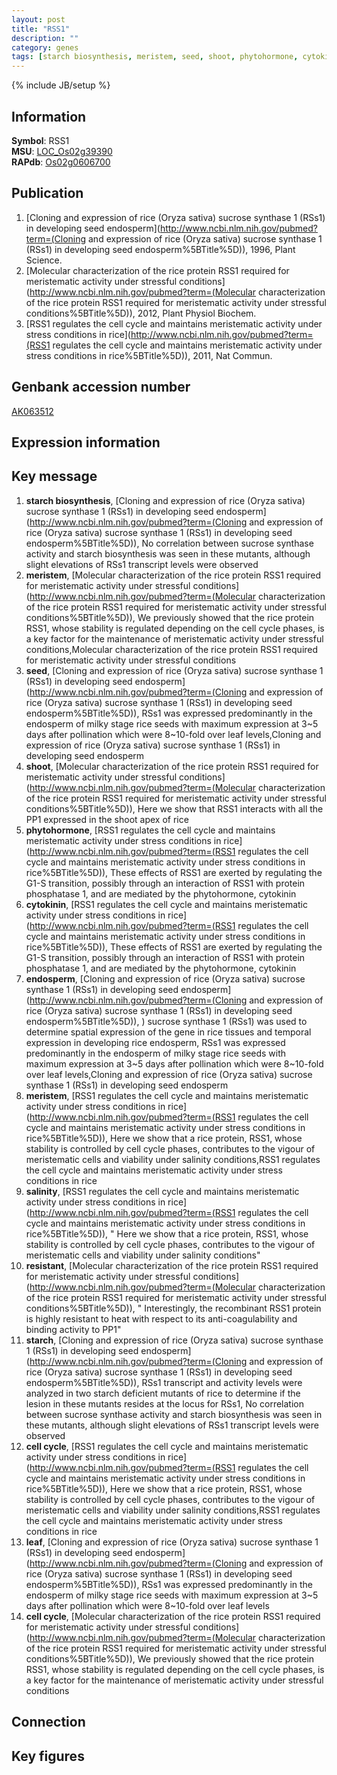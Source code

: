 ```yaml
---
layout: post
title: "RSS1"
description: ""
category: genes
tags: [starch biosynthesis, meristem, seed, shoot, phytohormone, cytokinin, endosperm, salinity, resistant, starch, cell cycle, leaf, Gene]
---
```

{% include JB/setup %}

## Information
__Symbol__: RSS1  
__MSU__: [LOC_Os02g39390](http://rice.plantbiology.msu.edu/cgi-bin/ORF_infopage.cgi?orf=LOC_Os02g39390)  
__RAPdb__: [Os02g0606700](http://rapdb.dna.affrc.go.jp/viewer/gbrowse_details/irgsp1?name=Os02g0606700)  

## Publication
1. [Cloning and expression of rice (Oryza sativa) sucrose synthase 1 (RSs1) in developing seed endosperm](http://www.ncbi.nlm.nih.gov/pubmed?term=(Cloning and expression of rice (Oryza sativa) sucrose synthase 1 (RSs1) in developing seed endosperm%5BTitle%5D)), 1996, Plant Science.
2. [Molecular characterization of the rice protein RSS1 required for meristematic activity under stressful conditions](http://www.ncbi.nlm.nih.gov/pubmed?term=(Molecular characterization of the rice protein RSS1 required for meristematic activity under stressful conditions%5BTitle%5D)), 2012, Plant Physiol Biochem.
3. [RSS1 regulates the cell cycle and maintains meristematic activity under stress conditions in rice](http://www.ncbi.nlm.nih.gov/pubmed?term=(RSS1 regulates the cell cycle and maintains meristematic activity under stress conditions in rice%5BTitle%5D)), 2011, Nat Commun.

## Genbank accession number
[AK063512](http://www.ncbi.nlm.nih.gov/nuccore/AK063512)

## Expression information

## Key message
1. __starch biosynthesis__, [Cloning and expression of rice (Oryza sativa) sucrose synthase 1 (RSs1) in developing seed endosperm](http://www.ncbi.nlm.nih.gov/pubmed?term=(Cloning and expression of rice (Oryza sativa) sucrose synthase 1 (RSs1) in developing seed endosperm%5BTitle%5D)),  No correlation between sucrose synthase activity and starch biosynthesis was seen in these mutants, although slight elevations of RSs1 transcript levels were observed
2. __meristem__, [Molecular characterization of the rice protein RSS1 required for meristematic activity under stressful conditions](http://www.ncbi.nlm.nih.gov/pubmed?term=(Molecular characterization of the rice protein RSS1 required for meristematic activity under stressful conditions%5BTitle%5D)),  We previously showed that the rice protein RSS1, whose stability is regulated depending on the cell cycle phases, is a key factor for the maintenance of meristematic activity under stressful conditions,Molecular characterization of the rice protein RSS1 required for meristematic activity under stressful conditions
3. __seed__, [Cloning and expression of rice (Oryza sativa) sucrose synthase 1 (RSs1) in developing seed endosperm](http://www.ncbi.nlm.nih.gov/pubmed?term=(Cloning and expression of rice (Oryza sativa) sucrose synthase 1 (RSs1) in developing seed endosperm%5BTitle%5D)),  RSs1 was expressed predominantly in the endosperm of milky stage rice seeds with maximum expression at 3~5 days after pollination which were 8~10-fold over leaf levels,Cloning and expression of rice (Oryza sativa) sucrose synthase 1 (RSs1) in developing seed endosperm
4. __shoot__, [Molecular characterization of the rice protein RSS1 required for meristematic activity under stressful conditions](http://www.ncbi.nlm.nih.gov/pubmed?term=(Molecular characterization of the rice protein RSS1 required for meristematic activity under stressful conditions%5BTitle%5D)),  Here we show that RSS1 interacts with all the PP1 expressed in the shoot apex of rice
5. __phytohormone__, [RSS1 regulates the cell cycle and maintains meristematic activity under stress conditions in rice](http://www.ncbi.nlm.nih.gov/pubmed?term=(RSS1 regulates the cell cycle and maintains meristematic activity under stress conditions in rice%5BTitle%5D)),  These effects of RSS1 are exerted by regulating the G1-S transition, possibly through an interaction of RSS1 with protein phosphatase 1, and are mediated by the phytohormone, cytokinin
6. __cytokinin__, [RSS1 regulates the cell cycle and maintains meristematic activity under stress conditions in rice](http://www.ncbi.nlm.nih.gov/pubmed?term=(RSS1 regulates the cell cycle and maintains meristematic activity under stress conditions in rice%5BTitle%5D)),  These effects of RSS1 are exerted by regulating the G1-S transition, possibly through an interaction of RSS1 with protein phosphatase 1, and are mediated by the phytohormone, cytokinin
7. __endosperm__, [Cloning and expression of rice (Oryza sativa) sucrose synthase 1 (RSs1) in developing seed endosperm](http://www.ncbi.nlm.nih.gov/pubmed?term=(Cloning and expression of rice (Oryza sativa) sucrose synthase 1 (RSs1) in developing seed endosperm%5BTitle%5D)), ) sucrose synthase 1 (RSs1) was used to determine spatial expression of the gene in rice tissues and temporal expression in developing rice endosperm, RSs1 was expressed predominantly in the endosperm of milky stage rice seeds with maximum expression at 3~5 days after pollination which were 8~10-fold over leaf levels,Cloning and expression of rice (Oryza sativa) sucrose synthase 1 (RSs1) in developing seed endosperm
8. __meristem__, [RSS1 regulates the cell cycle and maintains meristematic activity under stress conditions in rice](http://www.ncbi.nlm.nih.gov/pubmed?term=(RSS1 regulates the cell cycle and maintains meristematic activity under stress conditions in rice%5BTitle%5D)),  Here we show that a rice protein, RSS1, whose stability is controlled by cell cycle phases, contributes to the vigour of meristematic cells and viability under salinity conditions,RSS1 regulates the cell cycle and maintains meristematic activity under stress conditions in rice
9. __salinity__, [RSS1 regulates the cell cycle and maintains meristematic activity under stress conditions in rice](http://www.ncbi.nlm.nih.gov/pubmed?term=(RSS1 regulates the cell cycle and maintains meristematic activity under stress conditions in rice%5BTitle%5D)), " Here we show that a rice protein, RSS1, whose stability is controlled by cell cycle phases, contributes to the vigour of meristematic cells and viability under salinity conditions"
10. __resistant__, [Molecular characterization of the rice protein RSS1 required for meristematic activity under stressful conditions](http://www.ncbi.nlm.nih.gov/pubmed?term=(Molecular characterization of the rice protein RSS1 required for meristematic activity under stressful conditions%5BTitle%5D)), " Interestingly, the recombinant RSS1 protein is highly resistant to heat with respect to its anti-coagulability and binding activity to PP1"
11. __starch__, [Cloning and expression of rice (Oryza sativa) sucrose synthase 1 (RSs1) in developing seed endosperm](http://www.ncbi.nlm.nih.gov/pubmed?term=(Cloning and expression of rice (Oryza sativa) sucrose synthase 1 (RSs1) in developing seed endosperm%5BTitle%5D)),  RSs1 transcript and activity levels were analyzed in two starch deficient mutants of rice to determine if the lesion in these mutants resides at the locus for RSs1, No correlation between sucrose synthase activity and starch biosynthesis was seen in these mutants, although slight elevations of RSs1 transcript levels were observed
12. __cell cycle__, [RSS1 regulates the cell cycle and maintains meristematic activity under stress conditions in rice](http://www.ncbi.nlm.nih.gov/pubmed?term=(RSS1 regulates the cell cycle and maintains meristematic activity under stress conditions in rice%5BTitle%5D)),  Here we show that a rice protein, RSS1, whose stability is controlled by cell cycle phases, contributes to the vigour of meristematic cells and viability under salinity conditions,RSS1 regulates the cell cycle and maintains meristematic activity under stress conditions in rice
13. __leaf__, [Cloning and expression of rice (Oryza sativa) sucrose synthase 1 (RSs1) in developing seed endosperm](http://www.ncbi.nlm.nih.gov/pubmed?term=(Cloning and expression of rice (Oryza sativa) sucrose synthase 1 (RSs1) in developing seed endosperm%5BTitle%5D)),  RSs1 was expressed predominantly in the endosperm of milky stage rice seeds with maximum expression at 3~5 days after pollination which were 8~10-fold over leaf levels
14. __cell cycle__, [Molecular characterization of the rice protein RSS1 required for meristematic activity under stressful conditions](http://www.ncbi.nlm.nih.gov/pubmed?term=(Molecular characterization of the rice protein RSS1 required for meristematic activity under stressful conditions%5BTitle%5D)),  We previously showed that the rice protein RSS1, whose stability is regulated depending on the cell cycle phases, is a key factor for the maintenance of meristematic activity under stressful conditions

## Connection

## Key figures


